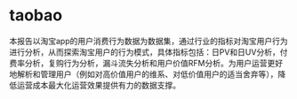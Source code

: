 # taobao
本报告以淘宝app的用户消费行为数据为数据集，通过行业的指标对淘宝用户行为进行分析，从而探索淘宝用户的行为模式，具体指标包括：日PV和日UV分析，付费率分析，复购行为分析，漏斗流失分析和用户价值RFM分析。为用户运营更好地解析和管理用户（例如对高价值用户的维系、对低价值用户的适当舍弃等），降低运营成本最大化运营效果提供有力的数据支撑。
